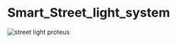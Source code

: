 # Smart_Street_light_system
![street light proteus](https://user-images.githubusercontent.com/73679496/126064530-798fbabf-b424-49a6-ac1d-a91df43efdfc.png)
